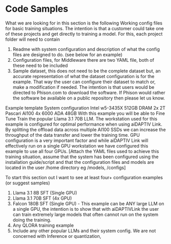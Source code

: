 # Code Samples

What we are looking for in this section is the following
Working config files for basic training situations.  The intention is that a customer could take one of these projects and get directly to training a model.
For this, each project folder will need to contain
1)	Readme with system configuration and description of what the config files are designed to do.  (see below for an example)
2)	Configuration files, for Middleware there are two YAML file, both of these need to be included
3)	Sample dataset, this does not need to be the complete dataset but, an accurate representation of what the dataset configuration is for the example.  That way the user can configure their dataset to match or, make a modification if needed.
The intention is that users would be directed to Phison.com to download the software.  If Phison would rather the software be available on a public repository then please let us know.

Example template
System configuration
Intel w5-3435X
512GB DRAM
2x 2T Pascari AI100
4x 6000 ADA 48GB
With this example you will be able to Fine Tune Train the popular Llama 3.1 70B LLM.  The workstation used for this example is configured for optimal performance when using aiDAPTIV Link.  By splitting the offload data across multiple AI100 SSDs we can increase the throughput of the data transfer and lower the training time.
GPU configuration is a very important factor and while aiDAPTIV Link will effectively run on a single GPU workstation we have configured this example to use all four GPUs.
[Attach the YAML files used to achieve this training situation, assume that the system has been configured using the installation guide/script and that the configuration files and models are located in the user /home directory eg /models, /configs]

To start this section out I want to see at least four+ configuration examples (or suggest samples)
1)	Llama 3.1 8B SFT (Single GPU)
2)	Llama 3.1 70B SFT (4x GPU)
3)	Falcon 180B SFT (Single GPU)  - This example can be ANY large LLM on a single GPU,  the intention is to show that with aiDAPTIVLink the user can train extremely large models that often cannot run on the system doing the training.
4)	Any QLORA training example
5)	Include any other popular LLMs and their system config.  We are not concerned with Inference or quantization, 

